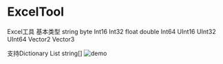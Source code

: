 # ExcelTool
Excel工具
基本类型 string byte Int16 Int32 float double Int64 UInt16 UInt32 UInt64 Vector2 Vector3

支持Dictionary<T> List<T>  string[]
![demo](https://user-images.githubusercontent.com/42690762/145741607-c2cfefec-f0f1-4034-89df-75be71025379.jpg)
